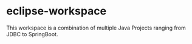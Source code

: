 # eclipse-workspace

This workspace is a combination of multiple Java Projects ranging from JDBC to SpringBoot.
